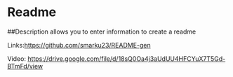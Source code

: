 # Readme 

  ##Description 
allows you to enter information to create a readme 


Links:https://github.com/smarku23/README-gen  

Video: https://drive.google.com/file/d/18sQ0Oa4j3aUdUU4HFCYuX7T5Gd-BTmFd/view 